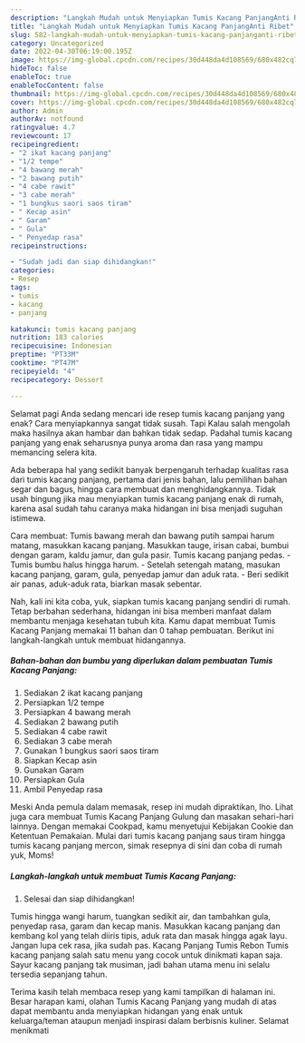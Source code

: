 ```yaml
---
description: "Langkah Mudah untuk Menyiapkan Tumis Kacang PanjangAnti Ribet"
title: "Langkah Mudah untuk Menyiapkan Tumis Kacang PanjangAnti Ribet"
slug: 582-langkah-mudah-untuk-menyiapkan-tumis-kacang-panjanganti-ribet
category: Uncategorized
date: 2022-04-30T06:19:00.195Z
image: https://img-global.cpcdn.com/recipes/30d448da4d108569/680x482cq70/tumis-kacang-panjang-foto-resep-utama.jpg
hideToc: false
enableToc: true
enableTocContent: false
thumbnail: https://img-global.cpcdn.com/recipes/30d448da4d108569/680x482cq70/tumis-kacang-panjang-foto-resep-utama.jpg
cover: https://img-global.cpcdn.com/recipes/30d448da4d108569/680x482cq70/tumis-kacang-panjang-foto-resep-utama.jpg
author: Admin
authorAv: notfound
ratingvalue: 4.7
reviewcount: 17
recipeingredient:
- "2 ikat kacang panjang"
- "1/2 tempe"
- "4 bawang merah"
- "2 bawang putih"
- "4 cabe rawit"
- "3 cabe merah"
- "1 bungkus saori saos tiram"
- " Kecap asin"
- " Garam"
- " Gula"
- " Penyedap rasa"
recipeinstructions:

- "Sudah jadi dan siap dihidangkan!"
categories:
- Resep
tags:
- tumis
- kacang
- panjang

katakunci: tumis kacang panjang 
nutrition: 183 calories
recipecuisine: Indonesian
preptime: "PT33M"
cooktime: "PT47M"
recipeyield: "4"
recipecategory: Dessert

---
```



Selamat pagi Anda sedang mencari ide resep tumis kacang panjang yang enak? Cara menyiapkannya sangat tidak susah. Tapi Kalau salah mengolah maka hasilnya akan hambar dan bahkan tidak sedap. Padahal tumis kacang panjang yang enak seharusnya punya aroma dan rasa yang mampu memancing selera kita.


Ada beberapa hal yang sedikit banyak berpengaruh terhadap kualitas rasa dari tumis kacang panjang, pertama dari jenis bahan, lalu pemilihan bahan segar dan bagus, hingga cara membuat dan menghidangkannya. Tidak usah bingung jika mau menyiapkan tumis kacang panjang enak di rumah, karena asal sudah tahu caranya maka hidangan ini bisa menjadi suguhan istimewa.

Cara membuat: Tumis bawang merah dan bawang putih sampai harum matang, masukkan kacang panjang. Masukkan tauge, irisan cabai, bumbui dengan garam, kaldu jamur, dan gula pasir. Tumis kacang panjang pedas. - Tumis bumbu halus hingga harum. - Setelah setengah matang, masukan kacang panjang, garam, gula, penyedap jamur dan aduk rata. - Beri sedikit air panas, aduk-aduk rata, biarkan masak sebentar.


Nah, kali ini kita coba, yuk, siapkan tumis kacang panjang sendiri di rumah. Tetap berbahan sederhana, hidangan ini bisa memberi manfaat dalam membantu menjaga kesehatan tubuh kita. Kamu dapat membuat Tumis Kacang Panjang memakai 11 bahan dan 0 tahap pembuatan. Berikut ini langkah-langkah untuk membuat hidangannya.

<!--inarticleads1-->

##### Bahan-bahan dan bumbu yang diperlukan dalam pembuatan Tumis Kacang Panjang:

1. Sediakan 2 ikat kacang panjang
1. Persiapkan 1/2 tempe
1. Persiapkan 4 bawang merah
1. Sediakan 2 bawang putih
1. Sediakan 4 cabe rawit
1. Sediakan 3 cabe merah
1. Gunakan 1 bungkus saori saos tiram
1. Siapkan  Kecap asin
1. Gunakan  Garam
1. Persiapkan  Gula
1. Ambil  Penyedap rasa


Meski Anda pemula dalam memasak, resep ini mudah dipraktikan, lho. Lihat juga cara membuat Tumis Kacang Panjang Gulung dan masakan sehari-hari lainnya. Dengan memakai Cookpad, kamu menyetujui Kebijakan Cookie dan Ketentuan Pemakaian. Mulai dari tumis kacang panjang saus tiram hingga tumis kacang panjang mercon, simak resepnya di sini dan coba di rumah yuk, Moms! 

<!--inarticleads2-->

##### Langkah-langkah untuk membuat Tumis Kacang Panjang:


1. Selesai dan siap dihidangkan!

Tumis hingga wangi harum, tuangkan sedikit air, dan tambahkan gula, penyedap rasa, garam dan kecap manis. Masukkan kacang panjang dan kembang kol yang telah diiris tipis, aduk rata dan masak hingga agak layu. Jangan lupa cek rasa, jika sudah pas. Kacang Panjang Tumis Rebon Tumis kacang panjang salah satu menu yang cocok untuk dinikmati kapan saja. Sayur kacang panjang tak musiman, jadi bahan utama menu ini selalu tersedia sepanjang tahun. 

Terima kasih telah membaca resep yang kami tampilkan di halaman ini. Besar harapan kami, olahan Tumis Kacang Panjang yang mudah di atas dapat membantu anda menyiapkan hidangan yang enak untuk keluarga/teman ataupun menjadi inspirasi dalam berbisnis kuliner. Selamat menikmati
